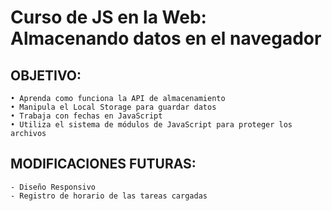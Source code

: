 # Curso de JS en la Web: Almacenando datos en el navegador

## OBJETIVO:
    • Aprenda como funciona la API de almacenamiento
    • Manipula el Local Storage para guardar datos
    • Trabaja con fechas en JavaScript
    • Utiliza el sistema de módulos de JavaScript para proteger los archivos

## MODIFICACIONES FUTURAS:
    - Diseño Responsivo
    - Registro de horario de las tareas cargadas
